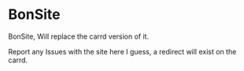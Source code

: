 # BonSite
BonSite, Will replace the carrd version of it. 

Report any Issues with the site here I guess, a redirect will exist on the carrd.
